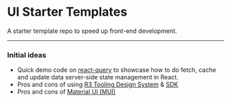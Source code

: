 # UI Starter Templates

A starter template repo to speed up front-end development.

---

### Initial ideas

- Quick demo code on [react-query](https://react-query-v2.tanstack.com/ "react-query") to showcase how to do fetch, cache and update data server-side state management in React.
- Pros and cons of using [R3 Tooling Design System](https://github.com/corda/appeng-gui-toolkit "R3 Tooling Design System") & [SDK](https://github.com/corda/appeng-gui-toolkit-sdk "SDK")
- Pros and cons of [Material UI (MUI)](https://mui.com/ "Material UI (MUI)")
